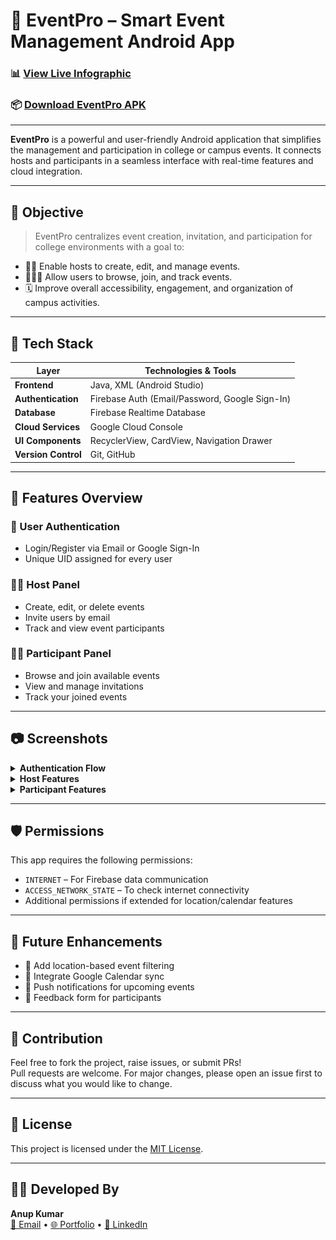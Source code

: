 # 📱 EventPro – Smart Event Management Android App

### 📊 [View Live Infographic](https://anup-kumar2004.github.io/EventPro-Event-Management-Android-Application-/)  
### 📦 [Download EventPro APK](https://drive.google.com/your-shared-link-here)

---

**EventPro** is a powerful and user-friendly Android application that simplifies the management and participation in college or campus events. It connects hosts and participants in a seamless interface with real-time features and cloud integration.

---

## 🎯 Objective

> EventPro centralizes event creation, invitation, and participation for college environments with a goal to:

- 🧑‍💼 Enable hosts to create, edit, and manage events.
- 🧑‍🤝‍🧑 Allow users to browse, join, and track events.
- 🗓️ Improve overall accessibility, engagement, and organization of campus activities.

---

## 🧰 Tech Stack

| Layer              | Technologies & Tools                                |
|--------------------|------------------------------------------------------|
| **Frontend**       | Java, XML (Android Studio)                          |
| **Authentication** | Firebase Auth (Email/Password, Google Sign-In)      |
| **Database**       | Firebase Realtime Database                          |
| **Cloud Services** | Google Cloud Console                                |
| **UI Components**  | RecyclerView, CardView, Navigation Drawer           |
| **Version Control**| Git, GitHub                                          |

---

## 🚀 Features Overview

### 🔐 User Authentication
- Login/Register via Email or Google Sign-In
- Unique UID assigned for every user

### 🧑‍💼 Host Panel
- Create, edit, or delete events
- Invite users by email
- Track and view event participants

### 🧑‍🎓 Participant Panel
- Browse and join available events
- View and manage invitations
- Track your joined events

---

## 📷 Screenshots

<details>
  <summary><strong>Authentication Flow</strong></summary>

<img src="assets/img1.jpg" width="200"/>
<img src="assets/img2.jpg" width="200"/>
<img src="assets/img3.jpg" width="200"/>
<img src="assets/img4.jpg" width="200"/>

</details>

<details>
  <summary><strong>Host Features</strong></summary>

<img src="assets/img6.jpg" width="200"/>
<img src="assets/img7.jpg" width="200"/>
<img src="assets/img10.jpg" width="200"/>
<img src="assets/img11.jpg" width="200"/>
<img src="assets/img12.jpg" width="200"/>
<img src="assets/img13.jpg" width="200"/>
<img src="assets/img14.jpg" width="200"/>
<img src="assets/img19.jpg" width="200"/>

</details>

<details>
  <summary><strong>Participant Features</strong></summary>

<img src="assets/img15.jpg" width="200"/>
<img src="assets/img16.jpg" width="200"/>
<img src="assets/img17.jpg" width="200"/>
<img src="assets/img18.jpg" width="200"/>

</details>

---

## 🛡️ Permissions

This app requires the following permissions:

- `INTERNET` – For Firebase data communication
- `ACCESS_NETWORK_STATE` – To check internet connectivity
- Additional permissions if extended for location/calendar features

---

## 🧪 Future Enhancements

- 📍 Add location-based event filtering
- 📅 Integrate Google Calendar sync
- 🔔 Push notifications for upcoming events
- 📝 Feedback form for participants

---

## 🤝 Contribution

Feel free to fork the project, raise issues, or submit PRs!  
Pull requests are welcome. For major changes, please open an issue first to discuss what you would like to change.

---

## 📄 License

This project is licensed under the [MIT License](LICENSE).

---

## 🙋‍♂️ Developed By

**Anup Kumar**  
[📧 Email](mailto:youremail@example.com) • [🌐 Portfolio](https://your-portfolio-link.com) • [📍 LinkedIn](https://linkedin.com/in/your-profile)

